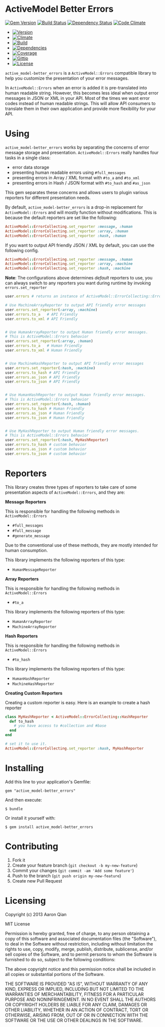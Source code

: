# ActiveModel Better Errors

[![Gem Version](https://badge.fury.io/rb/active_model-better_errors.png)](http://badge.fury.io/rb/active_model-better_errors)
[![Build Status](https://travis-ci.org/aq1018/active_model-better_errors.png?branch=master)](https://travis-ci.org/aq1018/active_model-better_errors)
[![Dependency Status](https://gemnasium.com/aq1018/active_model-better_errors.png)](https://gemnasium.com/aq1018/active_model-better_errors)
[![Code Climate](https://codeclimate.com/github/aq1018/active_model-better_errors.png)](https://codeclimate.com/github/aq1018/active_model-better_errors)

  - [![Version](https://badge.fury.io/rb/active_model-better_errors.png)](https://rubygems.org/gems/active_model-better_errors)
  - [![Climate](https://codeclimate.com/github/aq1018/active_model-better_errors.png)](https://codeclimate.com/github/aq1018/active_model-better_errors)
  - [![Build](http://img.shields.io/travis-ci/aq1018/active_model-better_errors.png)](https://travis-ci.org/aq1018/active_model-better_errors)
  - [![Dependencies](https://gemnasium.com/aq1018/active_model-better_errors.png)](https://gemnasium.com/aq1018/active_model-better_errors)
  - [![Coverage](http://img.shields.io/coveralls/aq1018/active_model-better_errors.png)](https://coveralls.io/r/aq1018/active_model-better_errors)
  - [![Gittip](http://img.shields.io/gittip/aq1018.png)](https://www.gittip.com/aq1018/)
  - [![License](http://img.shields.io/license/MIT.png?color=green)](http://opensource.org/licenses/MIT)

`active_model-better_errors` is a `ActiveModel::Errors` compatible library to help you customize the presentation of your error messages.

In `ActiveModel::Errors` when an error is added it is pre-translated into human readable string. However, this becomes less ideal when output error messages in JSON or XML in your API. Most of the times we want error codes instead of human readable strings. This will allow API consumers to translate them in their own application and provide more flexibility for your API.


Using
=====

`active_model-better_errors` works by separating the concerns of error message storage and presentation. `ActiveModel::Errors` really handles four tasks in a single class:

  * error data storage
  * presenting human readable errors using `#full_messages`
  * presenting errors in Array / XML format with `#to_a` and `#to_xml`
  * presenting errors in Hash / JSON format with `#to_hash` and `#as_json`

This gem separates these concerns and allows users to plugin various reporters for different presentation needs.

By default, `active_model-better_errors` is a drop-in replacement for `ActiveModel::Errors` and will mostly function without modifications. This is because the default reporters are set like the following:

``` ruby
ActiveModel::ErrorCollecting.set_reporter :message, :human
ActiveModel::ErrorCollecting.set_reporter :array, :human
ActiveModel::ErrorCollecting.set_reporter :hash, :human
```

If you want to output API friendly JSON / XML by default, you can use the following config.

``` ruby
ActiveModel::ErrorCollecting.set_reporter :message, :human
ActiveModel::ErrorCollecting.set_reporter :array, :machine
ActiveModel::ErrorCollecting.set_reporter :hash, :machine
```

**Note**: The configurations above determines *default* reporters to use, you can always switch to any reporters you want during runtime by invoking `errors.set_reporter`


``` ruby
user.errors # returns an instance of ActiveModel::ErrorCollecting::Errors

# Use MachineArrayReporter to output API friendly error messages
user.errors.set_reporter(:array, :machine)
user.errors.to_a   # API Friendly
user.errors.to_xml # API Friendly


# Use HumanArrayReporter to output Human friendly error messages.
# This is ActiveModel::Errors behavior
user.errors.set_reporter(:array, :human)
user.errors.to_a   # Human Friendly
user.errors.to_xml # Human Friendly


# Use MachineHashReporter to output API friendly error messages
user.errors.set_reporter(:hash, :machine)
user.errors.to_hash # API Friendly
user.errors.as_json # API Friendly
user.errors.to_json # API Friendly


# Use HumanHashReporter to output Human friendly error messages.
# This is ActiveModel::Errors behavior
user.errors.set_reporter(:hash, :human)
user.errors.to_hash # Human Friendly
user.errors.as_json # Human Friendly
user.errors.to_json # Human Friendly


# Use MyHashReporter to output Human friendly error messages.
# This is ActiveModel::Errors behavior
user.errors.set_reporter(:hash, MyHashReporter)
user.errors.to_hash # custom behavior
user.errors.as_json # custom behavior
user.errors.to_json # custom behavior
```


Reporters
=========

This library creates three types of reporters to take care of
some presentation aspects of `ActiveModel::Errors`, and they are:


**Message Reporters**

This is responsible for handling the following methods in `ActiveModel::Errors`

  * `#full_messages`
  * `#full_message`
  * `#generate_message`

Due to the conventional use of these methods, they are mostly intended for human consumption.

This library implements the following reporters of this type:

  * `HumanMessageReporter`


**Array Reporters**

This is responsible for handling the following methods in `ActiveModel::Errors`

  * `#to_a`

This library implements the following reporters of this type:

  * `HumanArrayReporter`
  * `MachineArrayReporter`


**Hash Reporters**

This is responsible for handling the following methods in `ActiveModel::Errors`

  * `#to_hash`

This library implements the following reporters of this type:

  * `HumanHashReporter`
  * `MachineHashReporter`


**Creating Custom Reporters**

Creating a custom reporter is easy. Here is an example to create a hash reporter

```ruby
class MyHashReporter < ActiveModel::ErrorCollecting::HashReporter
  def to_hash
    # you have access to #collection and #base
  end
end

# set it to use it.
ActiveModel::ErrorCollecting.set_reporter :hash, MyHashReporter
```


Installing
==========

Add this line to your application's Gemfile:

    gem "active_model-better_errors"

And then execute:

    $ bundle

Or install it yourself with:

    $ gem install active_model-better_errors


Contributing
============

  1. Fork it
  2. Create your feature branch (`git checkout -b my-new-feature`)
  3. Commit your changes (`git commit -am 'Add some feature'`)
  4. Push to the branch (`git push origin my-new-feature`)
  5. Create new Pull Request

Licensing
=========

Copyright (c) 2013 Aaron Qian

MIT License

Permission is hereby granted, free of charge, to any person obtaining
a copy of this software and associated documentation files (the
"Software"), to deal in the Software without restriction, including
without limitation the rights to use, copy, modify, merge, publish,
distribute, sublicense, and/or sell copies of the Software, and to
permit persons to whom the Software is furnished to do so, subject to
the following conditions:

The above copyright notice and this permission notice shall be
included in all copies or substantial portions of the Software.

THE SOFTWARE IS PROVIDED "AS IS", WITHOUT WARRANTY OF ANY KIND,
EXPRESS OR IMPLIED, INCLUDING BUT NOT LIMITED TO THE WARRANTIES OF
MERCHANTABILITY, FITNESS FOR A PARTICULAR PURPOSE AND
NONINFRINGEMENT. IN NO EVENT SHALL THE AUTHORS OR COPYRIGHT HOLDERS BE
LIABLE FOR ANY CLAIM, DAMAGES OR OTHER LIABILITY, WHETHER IN AN ACTION
OF CONTRACT, TORT OR OTHERWISE, ARISING FROM, OUT OF OR IN CONNECTION
WITH THE SOFTWARE OR THE USE OR OTHER DEALINGS IN THE SOFTWARE.

